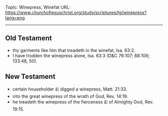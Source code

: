 Topic: Winepress, Winefat
URL: https://www.churchofjesuschrist.org/study/scriptures/tg/winepress?lang=eng

---

## Old Testament

- thy garments like him that treadeth in the winefat, Isa. 63:2.
- I have trodden the winepress alone, Isa. 63:3 (D&C 76:107; 88:106; 133:48, 50).

## New Testament

- certain householder â¦ digged a winepress, Matt. 21:33.
- into the great winepress of the wrath of God, Rev. 14:19.
- he treadeth the winepress of the fierceness â¦ of Almighty God, Rev. 19:15.

